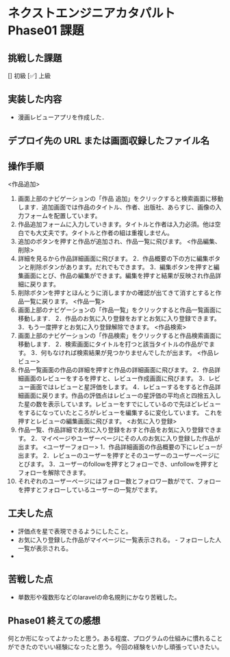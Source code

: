 # ネクストエンジニアカタパルト Phase01 課題

## 挑戦した課題

[] 初級
[✅] 上級

## 実装した内容

- 漫画レビューアプリを作成した．

## デプロイ先の URL または画面収録したファイル名

## 操作手順
<作品追加>
1. 画面上部のナビゲーションの「作品 追加」をクリックすると検索画面に移動します．追加画面では作品のタイトル、作者、出版社、あらすじ、画像の入力フォームを配置しています。
2. 作品追加フォームに入力していきます。タイトルと作者は入力必須。他は空白でも大丈夫です。タイトルと作者の組は重複しません。
3. 追加のボタンを押すと作品が追加され、作品一覧に飛びます。
<作品編集、削除>
1. 詳細を見るから作品詳細画面に飛びます。
2．作品概要の下の方に編集ボタンと削除ボタンがあります。だれでもできます。
3．編集ボタンを押すと編集画面にとび、作品の編集ができます。編集を押すと結果が反映され作品詳細に戻ります。
4. 削除ボタンを押すとほんとうに消しますかの確認が出てきて消すとすると作品一覧に戻ります。
<作品一覧>
1. 画面上部のナビゲーションの「作品一覧」をクリックすると作品一覧画面に移動します．
2．作品のお気に入り登録をおすとお気に入り登録できます。
3．もう一度押すとお気に入り登録解除できます。
<作品検索>
1. 画面上部のナビゲーションの「作品検索」をクリックすると作品検索画面に移動します．
2．検索画面にタイトルを打つと該当タイトルの作品がでます。
3．何もなければ検索結果が見つかりませんでしたが出ます。
<作品レビュー>
1. 作品一覧画面の作品の詳細を押すと作品の詳細画面に飛びます。
2．作品詳細画面のレビューをするを押すと、レビュー作成画面に飛びます。
3．レビュー画面ではレビューと星評価をします。
4．レビューするをすると作品詳細画面に戻ります。作品の評価点はレビューの星評価の平均点と四捨五入した星の数を表示しています。レビューをすでにしているので先ほどレビューをするになっていたところがレビューを編集するに変化しています。
これを押すとレビューの編集画面に飛びます。
<お気に入り登録>
1. 作品一覧、作品詳細でお気に入り登録をおすと作品をお気に入り登録できます。
2．マイページやユーザーページにその人のお気に入り登録した作品が出ます。
<ユーザーフォロー>
1．作品詳細画面の作品概要の下にレビューが出ます。
2．レビューのユーザーを押すとそのユーザーのユーザーページにとびます。
3．ユーザーのfollowを押すとフォローでき、unfollowを押すとフォローを解除できます。
4. それぞれのユーザーページにはフォロー数とフォロワー数がでて、フォローを押すとフォローしているユーザーの一覧がでます。
## 工夫した点

- 評価点を星で表現できるようにしたこと。
- お気に入り登録した作品がマイページに一覧表示される。
‐ フォローした人一覧が表示される。
- 

## 苦戦した点

- 単数形や複数形などのlaravelの命名規則にかなり苦戦した。

## Phase01 終えての感想

何とか形になってよかったと思う。ある程度、プログラムの仕組みに慣れることができたのでいい経験になったと思う。今回の経験をいかし頑張っていきたい。